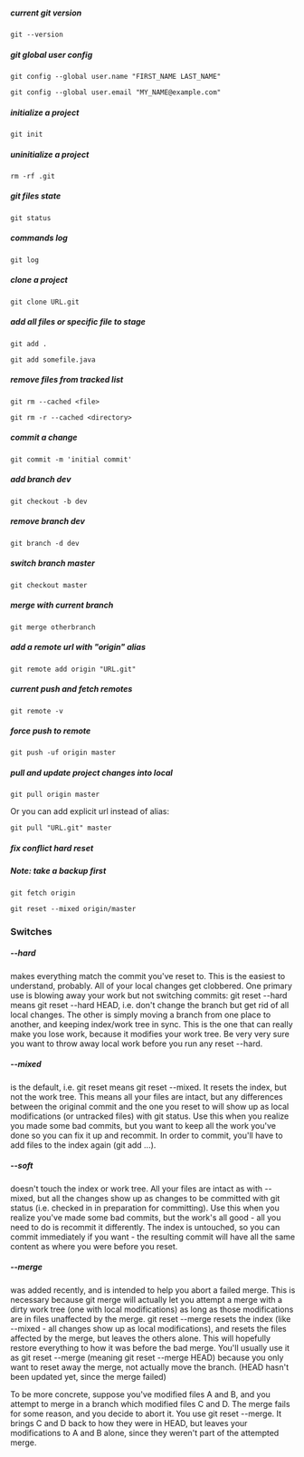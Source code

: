 ##### current git version


```
git --version
```

##### git global user config


```
git config --global user.name "FIRST_NAME LAST_NAME"
```


```
git config --global user.email "MY_NAME@example.com"
```

##### initialize a project

```
git init
```

##### uninitialize a project

```
rm -rf .git
```

##### git files state

```
git status
```

##### commands log

```
git log
```

##### clone a project

```
git clone URL.git
```

##### add all files or specific file to stage

```
git add .
```

```
git add somefile.java
```

##### remove files from tracked list

```
git rm --cached <file>
```

```
git rm -r --cached <directory>
```

##### commit a change

```
git commit -m 'initial commit'
```

##### add branch dev

```
git checkout -b dev
```

##### remove branch dev

```
git branch -d dev
```

##### switch branch master

```
git checkout master
```

##### merge with current branch

```
git merge otherbranch
```

##### add a remote url with "origin" alias

```
git remote add origin "URL.git"
```

##### current push and fetch remotes

```
git remote -v
```

##### force push to remote

```
git push -uf origin master
```

##### pull and update project changes into local

```
git pull origin master
```
Or you can add explicit url instead of alias:

```
git pull "URL.git" master
```

##### fix conflict hard reset 
##### Note: take a backup first

```
git fetch origin
```


```
git reset --mixed origin/master
```

### Switches

##### --hard 
makes everything match the commit you've reset to. This is the easiest to understand, probably. All of your local changes get clobbered. One primary use is blowing away your work but not switching commits: git reset --hard means git reset --hard HEAD, i.e. don't change the branch but get rid of all local changes. The other is simply moving a branch from one place to another, and keeping index/work tree in sync. This is the one that can really make you lose work, because it modifies your work tree. Be very very sure you want to throw away local work before you run any reset --hard.

##### --mixed 
is the default, i.e. git reset means git reset --mixed. It resets the index, but not the work tree. This means all your files are intact, but any differences between the original commit and the one you reset to will show up as local modifications (or untracked files) with git status. Use this when you realize you made some bad commits, but you want to keep all the work you've done so you can fix it up and recommit. In order to commit, you'll have to add files to the index again (git add ...).

##### --soft 
doesn't touch the index or work tree. All your files are intact as with --mixed, but all the changes show up as changes to be committed with git status (i.e. checked in in preparation for committing). Use this when you realize you've made some bad commits, but the work's all good - all you need to do is recommit it differently. The index is untouched, so you can commit immediately if you want - the resulting commit will have all the same content as where you were before you reset.

##### --merge 
was added recently, and is intended to help you abort a failed merge. This is necessary because git merge will actually let you attempt a merge with a dirty work tree (one with local modifications) as long as those modifications are in files unaffected by the merge. git reset --merge resets the index (like --mixed - all changes show up as local modifications), and resets the files affected by the merge, but leaves the others alone. This will hopefully restore everything to how it was before the bad merge. You'll usually use it as git reset --merge (meaning git reset --merge HEAD) because you only want to reset away the merge, not actually move the branch. (HEAD hasn't been updated yet, since the merge failed)

To be more concrete, suppose you've modified files A and B, and you attempt to merge in a branch which modified files C and D. The merge fails for some reason, and you decide to abort it. You use git reset --merge. It brings C and D back to how they were in HEAD, but leaves your modifications to A and B alone, since they weren't part of the attempted merge.